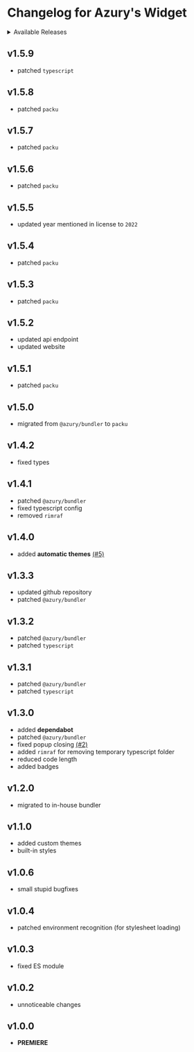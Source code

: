 # Changelog for Azury's Widget

<details>
  <summary>Available Releases</summary>
  <br>
  <ul>
    <li><a href="#v159">v1.5.9</a></li>
    <li><a href="#v158">v1.5.8</a></li>
    <li><a href="#v157">v1.5.7</a></li>
    <li><a href="#v156">v1.5.6</a></li>
    <li><a href="#v155">v1.5.5</a></li>
    <li><a href="#v154">v1.5.4</a></li>
    <li><a href="#v153">v1.5.3</a></li>
    <li><a href="#v152">v1.5.2</a></li>
    <li><a href="#v151">v1.5.1</a></li>
    <li><a href="#v150">v1.5.0</a></li>
    <li><a href="#v142">v1.4.2</a></li>
    <li><a href="#v141">v1.4.1</a></li>
    <li><a href="#v140">v1.4.0</a></li>
    <li><a href="#v133">v1.3.3</a></li>
    <li><a href="#v132">v1.3.2</a></li>
    <li><a href="#v131">v1.3.1</a></li>
    <li><a href="#v130">v1.3.0</a></li>
    <li><a href="#v120">v1.2.0</a></li>
    <li><a href="#v110">v1.1.0</a></li>
    <li><a href="#v106">v1.0.6</a></li>
    <li><a href="#v104">v1.0.4</a></li>
    <li><a href="#v103">v1.0.3</a></li>
    <li><a href="#v102">v1.0.2</a></li>
    <li><a href="#v100">v1.0.0</a></li>
  </ul>
</details>

## v1.5.9

- patched `typescript`

## v1.5.8

- patched `packu`

## v1.5.7

- patched `packu`

## v1.5.6

- patched `packu`

## v1.5.5

- updated year mentioned in license to `2022` 

## v1.5.4

- patched `packu`

## v1.5.3

- patched `packu`

## v1.5.2

- updated api endpoint
- updated website

## v1.5.1

- patched `packu`

## v1.5.0

- migrated from `@azury/bundler` to `packu`

## v1.4.2

- fixed types

## v1.4.1

- patched `@azury/bundler`
- fixed typescript config
- removed `rimraf`

## v1.4.0

- added **automatic themes** [(#5)](https://github.com/azurydev/widget/issues/5)

## v1.3.3

- updated github repository
- patched `@azury/bundler`

## v1.3.2

- patched `@azury/bundler`
- patched `typescript`

## v1.3.1

- patched `@azury/bundler`
- patched `typescript`

## v1.3.0

- added **dependabot**
- patched `@azury/bundler`
- fixed popup closing [(#2)](https://github.com/azurydev/widget/issues/2)
- added `rimraf` for removing temporary typescript folder
- reduced code length
- added badges

## v1.2.0

- migrated to in-house bundler

## v1.1.0

- added custom themes
- built-in styles

## v1.0.6

- small stupid bugfixes

## v1.0.4

- patched environment recognition (for stylesheet loading)

## v1.0.3

- fixed ES module

## v1.0.2

- unnoticeable changes

## v1.0.0

- **PREMIERE**
